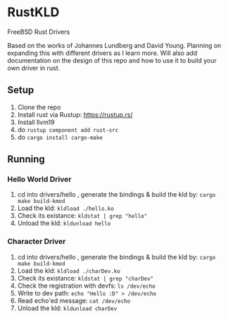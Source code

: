 # RustKLD
FreeBSD Rust Drivers

Based on the works of Johannes Lundberg and David Young. 
Planning on expanding this with different drivers as I learn more.
Will also add documentation on the design of this repo and how to use it to build your own driver in rust.

## Setup
1. Clone the repo
2. Install rust via Rustup: https://rustup.rs/
3. Install llvm19
4. do ```rustup component add rust-src```
5. do ```cargo install cargo-make``` 

## Running
### Hello World Driver
1. cd into drivers/hello , generate the bindings & build the kld by: ```cargo make build-kmod``` 
2. Load the kld: ```kldload ./hello.ko```
3. Check its existance: ```kldstat | grep "hello"```
4. Unload the kld: ```kldunload hello```

### Character Driver
1. cd into drivers/hello , generate the bindings & build the kld by: ```cargo make build-kmod``` 
2. Load the kld: ```kldload ./charDev.ko``` 
3. Check its existance: ```kldstat | grep "charDev"```
4. Check the registration with devfs: ```ls /dev/echo```
5. Write to dev path: ```echo "Hello :D" > /dev/echo```
6. Read echo'ed message: ```cat /dev/echo```
7. Unload the kld: ```kldunload charDev```
